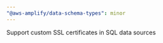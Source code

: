 ```yaml
---
"@aws-amplify/data-schema-types": minor
---
```


Support custom SSL certificates in SQL data sources

